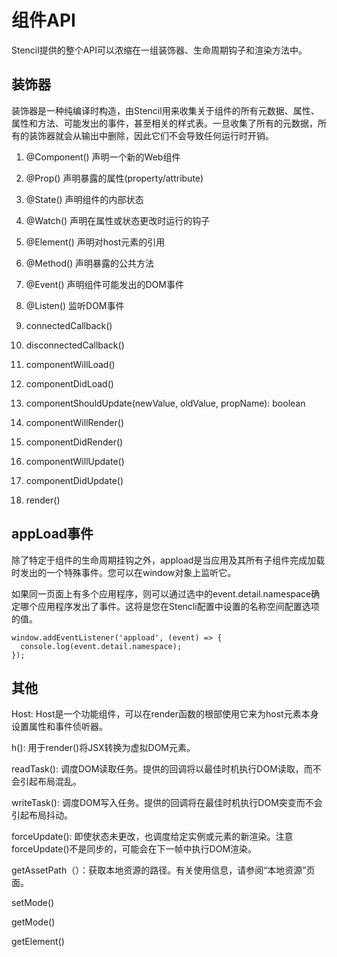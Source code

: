 # 组件API

Stencil提供的整个API可以浓缩在一组装饰器、生命周期钩子和渲染方法中。

## 装饰器

装饰器是一种纯编译时构造，由Stencil用来收集关于组件的所有元数据、属性、属性和方法、可能发出的事件，甚至相关的样式表。一旦收集了所有的元数据，所有的装饰器就会从输出中删除，因此它们不会导致任何运行时开销。

1. @Component() 声明一个新的Web组件
2. @Prop() 声明暴露的属性(property/attribute)
3. @State() 声明组件的内部状态
4. @Watch() 声明在属性或状态更改时运行的钩子
5. @Element() 声明对host元素的引用
6. @Method()  声明暴露的公共方法
7. @Event() 声明组件可能发出的DOM事件
8. @Listen() 监听DOM事件

1. connectedCallback()
2. disconnectedCallback()
3. componentWillLoad()
4. componentDidLoad()
5. componentShouldUpdate(newValue, oldValue, propName): boolean
6. componentWillRender()
7. componentDidRender()
8. componentWillUpdate()
9. componentDidUpdate()
10. render()

## appLoad事件

除了特定于组件的生命周期挂钩之外，appload是当应用及其所有子组件完成加载时发出的一个特殊事件。您可以在window对象上监听它。

如果同一页面上有多个应用程序，则可以通过选中的event.detail.namespace确定哪个应用程序发出了事件。这将是您在Stencli配置中设置的名称空间配置选项的值。

```
window.addEventListener('appload', (event) => {
  console.log(event.detail.namespace);
});
```

## 其他

Host: Host是一个功能组件，可以在render函数的根部使用它来为host元素本身设置属性和事件侦听器。

h(): 用于render()将JSX转换为虚拟DOM元素。

readTask(): 调度DOM读取任务。提供的回调将以最佳时机执行DOM读取，而不会引起布局混乱。

writeTask(): 调度DOM写入任务。提供的回调将在最佳时机执行DOM突变而不会引起布局抖动。

forceUpdate(): 即使状态未更改，也调度给定实例或元素的新渲染。注意forceUpdate()不是同步的，可能会在下一帧中执行DOM渲染。

getAssetPath（）：获取本地资源的路径。有关使用信息，请参阅“本地资源”页面。

setMode()

getMode()

getElement()